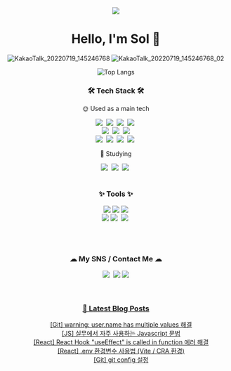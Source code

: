 
<div align="center">
<img src="https://capsule-render.vercel.app/api?type=waving&color=87C7FF&height=150&section=header&text=%20&fontColor=ffffff&fontAlign=81&fontAlignY=38&fontSize=60" />
<h1>Hello, I'm Sol 🌲</h1>

![KakaoTalk_20220719_145246768](https://user-images.githubusercontent.com/101856058/179705838-fec005aa-af82-4638-9846-9e88121ee48d.gif)
![KakaoTalk_20220719_145246768_02](https://user-images.githubusercontent.com/101856058/179705856-23e5d29c-6dfd-46d8-9335-a097dccdc2d9.gif)

![Top Langs](https://github-readme-stats.vercel.app/api/top-langs/?username=Blessole&layout=compact)

<h3>🛠 Tech Stack 🛠</h3>
<p>🌞 Used as a main tech</p>
<div>
<img src="https://img.shields.io/badge/Vue.js-4FC08D?style=for-the-badge&logo=vuedotjs&logoColor=white"/>&nbsp;
<img src="https://img.shields.io/badge/Svelte-FF3E00?style=for-the-badge&logo=Svelte&logoColor=white"/>&nbsp;
<img src="https://img.shields.io/badge/Vite-646CFF?style=for-the-badge&logo=vite&logoColor=white"/>&nbsp;
<img src="https://img.shields.io/badge/Javascript-F7DF1E?style=for-the-badge&logo=Javascript&logoColor=white"/>&nbsp;
</div>
<div>
<img src="https://img.shields.io/badge/Tailwind CSS-06B6D4?style=for-the-badge&logo=tailwindcss&logoColor=white"/>&nbsp;
<img src="https://img.shields.io/badge/CSS3-1572B6?style=for-the-badge&logo=CSS3&logoColor=white"/>&nbsp;
<img src="https://img.shields.io/badge/HTML5-E34F26?style=for-the-badge&logo=HTML5&logoColor=white"/>
</div>
<div>
<img src="https://img.shields.io/badge/Java-007396?style=for-the-badge&logo=Java&logoColor=white"/>&nbsp;
<img src="https://img.shields.io/badge/Spring-6DB33F?style=for-the-badge&logo=spring&logoColor=white"/>&nbsp;
<img src="https://img.shields.io/badge/Spring Boot-6DB33F?style=for-the-badge&logo=springboot&logoColor=white"/>&nbsp;
<img src="https://img.shields.io/badge/MySQL-4479A1?style=for-the-badge&logo=MySQL&logoColor=white"/>&nbsp;
<br>

<p>🌙 Studying </p>
<img src="https://img.shields.io/badge/React-61DAFB?style=for-the-badge&logo=React&logoColor=white"/>&nbsp;
<img src="https://img.shields.io/badge/typescript-007ACC.svg?style=for-the-badge&logo=typescript&logoColor=white" />&nbsp
<img src="https://img.shields.io/badge/python-3670A0?style=for-the-badge&logo=python&logoColor=ffdd54" />&nbsp
<br><br>

<h3>✨ Tools ✨</h3>
<div>
<img src="https://img.shields.io/badge/Git-F05032?style=for-the-badge&logo=Git&logoColor=white"/>
<img src="https://img.shields.io/badge/GitHub-181717?style=for-the-badge&logo=GitHub&logoColor=white"/>
<img src="https://img.shields.io/badge/GitLab-FC6D26?style=for-the-badge&logo=GitLab&logoColor=white"/>
</div>
<div>
<img src="https://img.shields.io/badge/IntelliJ-000000?style=for-the-badge&logo=IntelliJ IDEA&logoColor=white"/>
<img src="https://img.shields.io/badge/VSCode-2C2C32.svg?style=for-the-badge&logo=visual-studio-code&logoColor=22ABF3" />&nbsp
<img src="https://img.shields.io/badge/Notion-F3F3F3.svg?style=for-the-badge&logo=notion&logoColor=black" />&nbsp
</div>
<br/>
<br><br>

<h3>☁ My SNS / Contact Me ☁</h3>
<a href="mailto:sorihs1210@gmail.com"><img src="https://img.shields.io/badge/Gmail-EA4335?style=for-the-badge&logo=Gmail&logoColor=white&link=sorihs1210@gmail.com"/></a>&nbsp;
<a href="https://rlathfs.tistory.com"><img src="https://img.shields.io/badge/Tistory-FF7F00?style=for-the-badge&logo=Tistory&logoColor=white&link=https://rlathfs.tistory.com"/></a>
<a href="https://haerang1210.notion.site/bd474e2b388a41f19320e58ff6d56fa5"><img src="https://img.shields.io/badge/Resume-000000?style=for-the-badge&logo=Notion&logoColor=white&link=https://haerang1210.notion.site/Kim-Sol-65fe13dbcbe143f6bd36986b625d9aa0"/><br/>
<br><br>

<h3>📕 Latest Blog Posts</h3>
<ul style="list-style: none">
<li><a href="https://rlathfs.tistory.com/60" target="_blank">[Git] warning: user.name has multiple values 해결</a></li><li><a href="https://rlathfs.tistory.com/59" target="_blank">[JS] 실무에서 자주 사용하는 Javascript 문법</a></li><li><a href="https://rlathfs.tistory.com/58" target="_blank">[React] React Hook &quot;useEffect&quot; is called in function  에러 해결</a></li><li><a href="https://rlathfs.tistory.com/57" target="_blank">[React] .env 환경변수 사용법 (Vite / CRA 환경)</a></li><li><a href="https://rlathfs.tistory.com/56" target="_blank">[Git] git config 설정</a></li>
        </ul>
        </div>
    